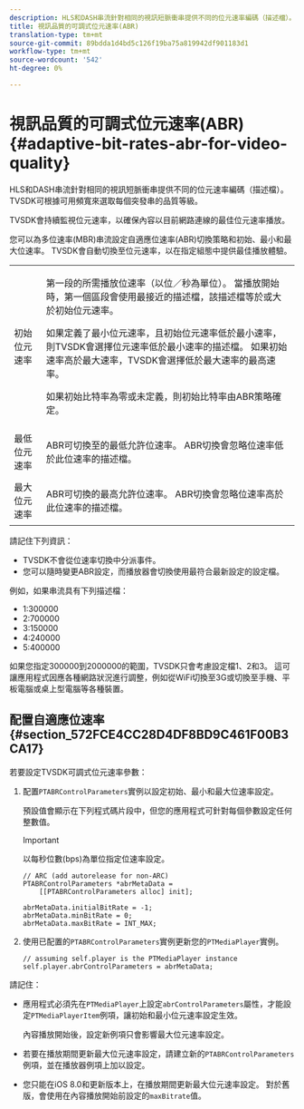 ```yaml
---
description: HLS和DASH串流針對相同的視訊短脈衝串提供不同的位元速率編碼（描述檔）。 TVSDK可根據可用頻寬來選取每個突發串的品質等級。
title: 視訊品質的可調式位元速率(ABR)
translation-type: tm+mt
source-git-commit: 89bdda1d4bd5c126f19ba75a819942df901183d1
workflow-type: tm+mt
source-wordcount: '542'
ht-degree: 0%

---
```



# 視訊品質的可調式位元速率(ABR){#adaptive-bit-rates-abr-for-video-quality}

HLS和DASH串流針對相同的視訊短脈衝串提供不同的位元速率編碼（描述檔）。 TVSDK可根據可用頻寬來選取每個突發串的品質等級。

TVSDK會持續監視位元速率，以確保內容以目前網路連線的最佳位元速率播放。

您可以為多位速率(MBR)串流設定自適應位速率(ABR)切換策略和初始、最小和最大位速率。 TVSDK會自動切換至位元速率，以在指定組態中提供最佳播放體驗。

<table id="table_AF838E082235406AA359BF1C1A77F85F"> 
 <tbody> 
  <tr> 
   <td colname="col01"> 初始位元速率 </td> 
   <td colname="col2"> <p>第一段的所需播放位速率（以位／秒為單位）。 當播放開始時，第一個區段會使用最接近的描述檔，該描述檔等於或大於初始位元速率。 </p> <p> 如果定義了最小位元速率，且初始位元速率低於最小速率，則TVSDK會選擇位元速率低於最小速率的描述檔。 如果初始速率高於最大速率，TVSDK會選擇低於最大速率的最高速率。 </p> <p>如果初始比特率為零或未定義，則初始比特率由ABR策略確定。 </p> </td> 
  </tr> 
  <tr> 
   <td colname="col01"> 最低位元速率 </td> 
   <td colname="col2"> <p>ABR可切換至的最低允許位速率。 ABR切換會忽略位速率低於此位速率的描述檔。 </p> </td> 
  </tr> 
  <tr> 
   <td colname="col01"> 最大位元速率 </td> 
   <td colname="col2"> <p>ABR可切換的最高允許位速率。 ABR切換會忽略位速率高於此位速率的描述檔。 </p> </td> 
  </tr> 
 </tbody> 
</table>

請記住下列資訊：

* TVSDK不會從位速率切換中分派事件。
* 您可以隨時變更ABR設定，而播放器會切換使用最符合最新設定的設定檔。

例如，如果串流具有下列描述檔：

* 1:300000
* 2:700000
* 3:150000
* 4:240000
* 5:400000

如果您指定300000到2000000的範圍，TVSDK只會考慮設定檔1、2和3。 這可讓應用程式因應各種網路狀況進行調整，例如從WiFi切換至3G或切換至手機、平板電腦或桌上型電腦等各種裝置。

## 配置自適應位速率{#section_572FCE4CC28D4DF8BD9C461F00B3CA17}

若要設定TVSDK可調式位元速率參數：

1. 配置`PTABRControlParameters`實例以設定初始、最小和最大位速率設定。

   預設值會顯示在下列程式碼片段中，但您的應用程式可針對每個參數設定任何整數值。

   >[!IMPORTANT]
   >
   >以每秒位數(bps)為單位指定位速率設定。

   ```
   // ARC (add autorelease for non-ARC) 
   PTABRControlParameters *abrMetaData =  
       [[PTABRControlParameters alloc] init];  
   
   abrMetaData.initialBitRate = -1; 
   abrMetaData.minBitRate = 0; 
   abrMetaData.maxBitRate = INT_MAX;
   ```

1. 使用已配置的`PTABRControlParameters`實例更新您的`PTMediaPlayer`實例。

   ```
   // assuming self.player is the PTMediaPlayer instance 
   self.player.abrControlParameters = abrMetaData;
   ```

請記住：

* 應用程式必須先在`PTMediaPlayer`上設定`abrControlParameters`屬性，才能設定`PTMediaPlayerItem`例項，讓初始和最小位元速率設定生效。

   內容播放開始後，設定新例項只會影響最大位元速率設定。

* 若要在播放期間更新最大位元速率設定，請建立新的`PTABRControlParameters`例項，並在播放器例項上加以設定。
* 您只能在iOS 8.0和更新版本上，在播放期間更新最大位元速率設定。 對於舊版，會使用在內容播放開始前設定的`maxBitrate`值。